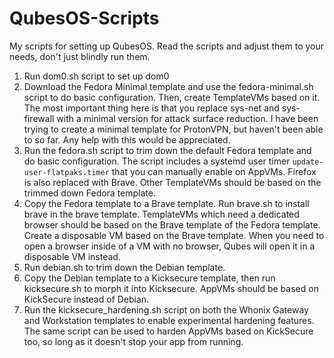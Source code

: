 # QubesOS-Scripts
My scripts for setting up QubesOS. Read the scripts and adjust them to your needs, don't just blindly run them.

1. Run dom0.sh script to set up dom0
2. Download the Fedora Minimal template and use the fedora-minimal.sh script to do basic configuration. Then, create TemplateVMs based on it. The most important thing here is that you replace sys-net and sys-firewall with a minimal version for attack surface reduction. I have been trying to create a minimal template for ProtonVPN, but haven't been able to so far. Any help with this would be appreciated.
3. Run the fedora.sh script to trim down the default Fedora template and do basic configuration. The script includes a systemd user timer `update-user-flatpaks.timer` that you can manually enable on AppVMs. Firefox is also replaced with Brave. Other TemplateVMs should be based on the trimmed down Fedora template. 
4. Copy the Fedora template to a Brave template. Run brave.sh to install brave in the brave template. TemplateVMs which need a dedicated browser should be based on the Brave template of the Fedora template. Create a disposable VM based on the Brave template. When you need to open a browser inside of a VM with no browser, Qubes will open it in a disposable VM instead.
5. Run debian.sh to trim down the Debian template.
6. Copy the Debian template to a Kicksecure template, then run kicksecure.sh to morph it into Kicksecure. AppVMs should be based on KickSecure instead of Debian.
7. Run the kicksecure_hardening.sh script on both the Whonix Gateway and Workstation templates to enable experimental hardening features. The same script can be used to harden AppVMs based on KickSecure too, so long as it doesn't stop your app from running.
